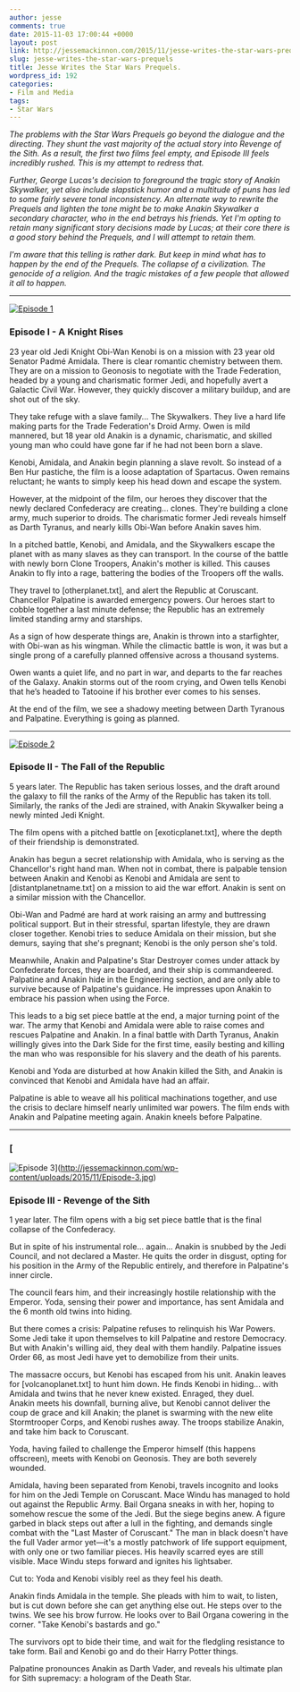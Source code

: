 ```yaml
---
author: jesse
comments: true
date: 2015-11-03 17:00:44 +0000
layout: post
link: http://jessemackinnon.com/2015/11/jesse-writes-the-star-wars-prequels/
slug: jesse-writes-the-star-wars-prequels
title: Jesse Writes the Star Wars Prequels.
wordpress_id: 192
categories:
- Film and Media
tags:
- Star Wars
---
```


_The problems with the _Star Wars_ Prequels go beyond the dialogue and the directing. They shunt the vast majority of the actual story into _Revenge of the Sith_. As a result, the first two films feel empty, and _Episode III_ feels incredibly rushed. This is my attempt to redress that._

_Further, George Lucas's decision to foreground the tragic story of Anakin Skywalker, yet also include slapstick humor and a multitude of puns has led to some fairly severe tonal inconsistency. An alternate way to rewrite the Prequels and lighten the tone might be to make Anakin Skywalker a secondary character, who in the end betrays his friends. Yet I'm opting to retain many significant story decisions made by Lucas; at their core there is a good story behind the Prequels, and I will attempt to retain them._

_I'm aware that this telling is rather dark. But keep in mind what has to happen by the end of the Prequels. The collapse of a civilization. The genocide of a religion. And the tragic mistakes of a few people that allowed it all to happen._



* * *



[
![Episode 1](http://jessemackinnon.com/wp-content/uploads/2015/11/Episode-1.jpg)](http://jessemackinnon.com/wp-content/uploads/2015/11/Episode-1.jpg)


### Episode I - A Knight Rises


23 year old Jedi Knight Obi-Wan Kenobi is on a mission with 23 year old Senator Padmé Amidala. There is clear romantic chemistry between them. They are on a mission to Geonosis to negotiate with the Trade Federation, headed by a young and charismatic former Jedi, and hopefully avert a Galactic Civil War. However, they quickly discover a military buildup, and are shot out of the sky.

They take refuge with a slave family... The Skywalkers. They live a hard life making parts for the Trade Federation's Droid Army. Owen is mild mannered, but 18 year old Anakin is a dynamic, charismatic, and skilled young man who could have gone far if he had not been born a slave.

Kenobi, Amidala, and Anakin begin planning a slave revolt. So instead of a Ben Hur pastiche, the film is a loose adaptation of Spartacus. Owen remains reluctant; he wants to simply keep his head down and escape the system.

However, at the midpoint of the film, our heroes they discover that the newly declared Confederacy are creating... clones. They're building a clone army, much superior to droids. The charismatic former Jedi reveals himself as Darth Tyranus, and nearly kills Obi-Wan before Anakin saves him.

In a pitched battle, Kenobi, and Amidala, and the Skywalkers escape the planet with as many slaves as they can transport. In the course of the battle with newly born Clone Troopers, Anakin's mother is killed. This causes Anakin to fly into a rage, battering the bodies of the Troopers off the walls.

They travel to [otherplanet.txt], and alert the Republic at Coruscant. Chancellor Palpatine is awarded emergency powers. Our heroes start to cobble together a last minute defense; the Republic has an extremely limited standing army and starships.

As a sign of how desperate things are, Anakin is thrown into a starfighter, with Obi-wan as his wingman. While the climactic battle is won, it was but a single prong of a carefully planned offensive across a thousand systems.

Owen wants a quiet life, and no part in war, and departs to the far reaches of the Galaxy. Anakin storms out of the room crying, and Owen tells Kenobi that he’s headed to Tatooine if his brother ever comes to his senses.

At the end of the film, we see a shadowy meeting between Darth Tyranous and Palpatine. Everything is going as planned.



* * *



[
![Episode 2](http://jessemackinnon.com/wp-content/uploads/2015/11/Episode-2.jpg)](http://jessemackinnon.com/wp-content/uploads/2015/11/Episode-2.jpg)


### Episode II - The Fall of the Republic


5 years later. The Republic has taken serious losses, and the draft around the galaxy to fill the ranks of the Army of the Republic has taken its toll. Similarly, the ranks of the Jedi are strained, with Anakin Skywalker being a newly minted Jedi Knight.

The film opens with a pitched battle on [exoticplanet.txt], where the depth of their friendship is demonstrated.

Anakin has begun a secret relationship with Amidala, who is serving as the Chancellor's right hand man. When not in combat, there is palpable tension between Anakin and Kenobi as Kenobi and Amidala are sent to [distantplanetname.txt] on a mission to aid the war effort. Anakin is sent on a similar mission with the Chancellor.

Obi-Wan and Padmé are hard at work raising an army and buttressing political support. But in their stressful, spartan lifestyle, they are drawn closer together. Kenobi tries to seduce Amidala on their mission, but she demurs, saying that she's pregnant; Kenobi is the only person she's told.

Meanwhile, Anakin and Palpatine's Star Destroyer comes under attack by Confederate forces, they are boarded, and their ship is commandeered. Palpatine and Anakin hide in the Engineering section, and are only able to survive because of Palpatine's guidance. He impresses upon Anakin to embrace his passion when using the Force.

This leads to a big set piece battle at the end, a major turning point of the war. The army that Kenobi and Amidala were able to raise comes and rescues Palpatine and Anakin. In a final battle with Darth Tyranus, Anakin willingly gives into the Dark Side for the first time, easily besting and killing the man who was responsible for his slavery and the death of his parents.

Kenobi and Yoda are disturbed at how Anakin killed the Sith, and Anakin is convinced that Kenobi and Amidala have had an affair.

Palpatine is able to weave all his political machinations together, and use the crisis to declare himself nearly unlimited war powers. The film ends with Anakin and Palpatine meeting again. Anakin kneels before Palpatine.



* * *





### [
![Episode 3](http://jessemackinnon.com/wp-content/uploads/2015/11/Episode-3.jpg)](http://jessemackinnon.com/wp-content/uploads/2015/11/Episode-3.jpg)




### Episode III - Revenge of the Sith


1 year later. The film opens with a big set piece battle that is the final collapse of the Confederacy.

But in spite of his instrumental role... again... Anakin is snubbed by the Jedi Council, and not declared a Master. He quits the order in disgust, opting for his position in the Army of the Republic entirely, and therefore in Palpatine's inner circle.

The council fears him, and their increasingly hostile relationship with the Emperor. Yoda, sensing their power and importance, has sent Amidala and the 6 month old twins into hiding.

But there comes a crisis: Palpatine refuses to relinquish his War Powers. Some Jedi take it upon themselves to kill Palpatine and restore Democracy. But with Anakin's willing aid, they deal with them handily. Palpatine issues Order 66, as most Jedi have yet to demobilize from their units.

The massacre occurs, but Kenobi has escaped from his unit. Anakin leaves for [volcanoplanet.txt] to hunt him down. He finds Kenobi in hiding... with Amidala and twins that he never knew existed. Enraged, they duel. Anakin meets his downfall, burning alive, but Kenobi cannot deliver the coup de grace and kill Anakin; the planet is swarming with the new elite Stormtrooper Corps, and Kenobi rushes away. The troops stabilize Anakin, and take him back to Coruscant.

Yoda, having failed to challenge the Emperor himself (this happens offscreen), meets with Kenobi on Geonosis. They are both severely wounded.

Amidala, having been separated from Kenobi, travels incognito and looks for him on the Jedi Temple on Coruscant. Mace Windu has managed to hold out against the Republic Army. Bail Organa sneaks in with her, hoping to somehow rescue the some of the Jedi. But the siege begins anew. A figure garbed in black steps out after a lull in the fighting, and demands single combat with the "Last Master of Coruscant." The man in black doesn't have the full Vader armor yet—it's a mostly patchwork of life support equipment, with only one or two familiar pieces. His heavily scarred eyes are still visible. Mace Windu steps forward and ignites his lightsaber.

Cut to: Yoda and Kenobi visibly reel as they feel his death.

Anakin finds Amidala in the temple. She pleads with him to wait, to listen, but is cut down before she can get anything else out. He steps over to the twins. We see his brow furrow. He looks over to Bail Organa cowering in the corner. "Take Kenobi's bastards and go."

The survivors opt to bide their time, and wait for the fledgling resistance to take form. Bail and Kenobi go and do their Harry Potter things.

Palpatine pronounces Anakin as Darth Vader, and reveals his ultimate plan for Sith supremacy: a hologram of the Death Star.
